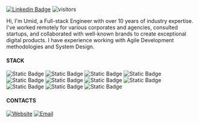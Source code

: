 [![Linkedin Badge](https://img.shields.io/badge/-mirzabekov-blue?style=flat-square&logo=Linkedin&logoColor=white&link=https://www.linkedin.com/in/mirzabekov/)](https://www.linkedin.com/in/mirzabekov/) ![visitors](https://visitor-badge.laobi.icu/badge?page_id=umidtech)

Hi, I'm Umid, a Full-stack Engineer with over 10 years of industry expertise. I've worked remotely for various corporates and agencies, consulted startups, and collaborated with well-known brands to create exceptional digital products. I have experience working with Agile Development methodologies and System Design.

#### STACK

![Static Badge](https://img.shields.io/badge/TypeScript-0A1A2F?style=for-the-badge&logo=TypeScript) ![Static Badge](https://img.shields.io/badge/Next.js-0A1A2F?style=for-the-badge&logo=Next.js) ![Static Badge](https://img.shields.io/badge/React.js-0A1A2F?style=for-the-badge&logo=React) ![Static Badge](https://img.shields.io/badge/React%20Native-0A1A2F?style=for-the-badge&logo=React) ![Static Badge](https://img.shields.io/badge/Expo-0A1A2F?style=for-the-badge&logo=Expo) ![Static Badge](https://img.shields.io/badge/Node.js-0A1A2F?style=for-the-badge&logo=Node.js) ![Static Badge](https://img.shields.io/badge/Nest.js-0A1A2F?style=for-the-badge&logo=NestJS) ![Static Badge](https://img.shields.io/badge/SupaBase-0A1A2F?style=for-the-badge&logo=SupaBase) ![Static Badge](https://img.shields.io/badge/Postgres-0A1A2F?style=for-the-badge&logo=Postgresql) ![Static Badge](https://img.shields.io/badge/UX%2FUI-0A1A2F?style=for-the-badge&logo=Figma) ![Static Badge](https://img.shields.io/badge/Github-0A1A2F?style=for-the-badge&logo=Github)


#### CONTACTS

<a href="https://uiengineer.net" target="_blank" rel="noopener noreferrer"><img alt="Website" src="https://img.shields.io/badge/Website-www.uiengineer.net-blue?style=flat-square&logo=google-chrome"></a>
<a href="mailto:contact@uiengineer.net"><img alt="Email" src="https://img.shields.io/badge/Email-contact@uiengineer.net-blue?style=flat-square&logo=Mail.Ru"></a>

